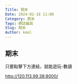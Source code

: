 ```yaml
---
Title: 期末
Date: 2024-02-18 11:00
Category: 期末
Tags: 網誌編寫
Slug: 期末
Author: kmol
---
```


## 期末
只要點擊下方連結，就能遊玩-數讀

http://120.113.99.38:8000/